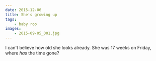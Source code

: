 ```yaml
---
date: 2015-12-06
title: She's growing up
tags:
    - baby roo
images:
    - 2015-09-05_001.jpg
---
```

I can't believe how old she looks already. She was 17 weeks on Friday, where _has_ the time gone?